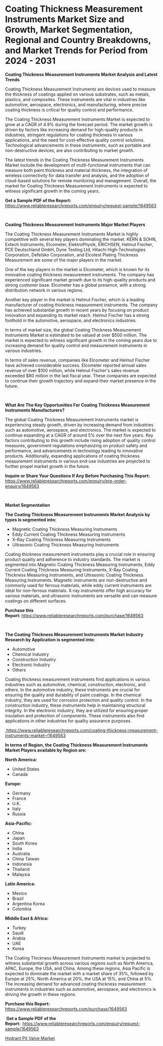 <p><h1>Coating Thickness Measurement Instruments Market Size and Growth, Market Segmentation, Regional and Country Breakdowns, and Market Trends for Period from 2024 -  2031</h1></p><p><strong>Coating Thickness Measurement Instruments Market Analysis and Latest Trends</strong></p>
<p><p>Coating Thickness Measurement Instruments are devices used to measure the thickness of coatings applied on various substrates, such as metals, plastics, and composites. These instruments are vital in industries like automotive, aerospace, electronics, and manufacturing, where precise coating thickness is critical for quality control and performance.</p><p>The Coating Thickness Measurement Instruments Market is expected to grow at a CAGR of 4.9% during the forecast period. The market growth is driven by factors like increasing demand for high-quality products in industries, stringent regulations for coating thickness in various applications, and the need for cost-effective quality control solutions. Technological advancements in these instruments, such as portable and non-destructive devices, are also contributing to market growth.</p><p>The latest trends in the Coating Thickness Measurement Instruments Market include the development of multi-functional instruments that can measure both paint thickness and material thickness, the integration of wireless connectivity for data transfer and analysis, and the adoption of cloud-based solutions for remote monitoring and management. Overall, the market for Coating Thickness Measurement Instruments is expected to witness significant growth in the coming years.</p></p>
<p><strong>Get a Sample PDF of the Report:&nbsp;</strong> <a href="https://www.reliableresearchreports.com/enquiry/request-sample/1649563">https://www.reliableresearchreports.com/enquiry/request-sample/1649563</a></p>
<p>&nbsp;</p>
<p><strong>Coating Thickness Measurement Instruments Major Market Players</strong></p>
<p><p>The Coating Thickness Measurement Instruments Market is highly competitive with several key players dominating the market. KERN & SOHN, Extech Instruments, Elcometer, ElektroPhysik, ERICHSEN, Helmut Fischer, PCE Deutschland GmbH, Dyne Testing Ltd, Hitachi High-Technologies Corporation, Defelsko Corporation, and Elcotest Plating Thickness Measurement are some of the major players in the market.</p><p>One of the key players in the market is Elcometer, which is known for its innovative coating thickness measurement instruments. The company has experienced significant market growth due to its high-quality products and strong customer base. Elcometer has a global presence, with a strong distribution network in various regions.</p><p>Another key player in the market is Helmut Fischer, which is a leading manufacturer of coating thickness measurement instruments. The company has achieved substantial growth in recent years by focusing on product innovation and expanding its market reach. Helmut Fischer has a strong foothold in the automotive, aerospace, and electronics industries.</p><p>In terms of market size, the global Coating Thickness Measurement Instruments Market is estimated to be valued at over $500 million. The market is expected to witness significant growth in the coming years due to increasing demand for quality control and measurement instruments in various industries.</p><p>In terms of sales revenue, companies like Elcometer and Helmut Fischer have achieved considerable success. Elcometer reported annual sales revenue of over $100 million, while Helmut Fischer's sales revenue exceeded $80 million in the last fiscal year. These companies are expected to continue their growth trajectory and expand their market presence in the future.</p></p>
<p>&nbsp;</p>
<p><strong>What Are The Key Opportunities For Coating Thickness Measurement Instruments Manufacturers?</strong></p>
<p><p>The global Coating Thickness Measurement Instruments market is experiencing steady growth, driven by increasing demand from industries such as automotive, aerospace, and electronics. The market is expected to continue expanding at a CAGR of around 5% over the next five years. Key factors contributing to this growth include rising adoption of quality control measures, government regulations emphasizing on product safety and performance, and advancements in technology leading to innovative products. Additionally, expanding applications of coating thickness measurement instruments in various end-use industries are projected to further propel market growth in the future.</p></p>
<p><strong>Inquire or Share Your Questions If Any Before Purchasing This Report:</strong> <a href="https://www.reliableresearchreports.com/enquiry/pre-order-enquiry/1649563">https://www.reliableresearchreports.com/enquiry/pre-order-enquiry/1649563</a></p>
<p>&nbsp;</p>
<p><strong>Market Segmentation</strong></p>
<p><strong>The Coating Thickness Measurement Instruments Market Analysis by types is segmented into:</strong></p>
<p><ul><li>Magnetic Coating Thickness Measuring Instruments</li><li>Eddy Current Coating Thickness Measuring Instruments</li><li>X-Ray Coating Thickness Measuring Instruments</li><li>Ultrasonic Coating Thickness Measuring Instruments</li></ul></p>
<p><p>Coating thickness measurement instruments play a crucial role in ensuring product quality and adherence to industry standards. The market is segmented into Magnetic Coating Thickness Measuring Instruments, Eddy Current Coating Thickness Measuring Instruments, X-Ray Coating Thickness Measuring Instruments, and Ultrasonic Coating Thickness Measuring Instruments. Magnetic instruments are non-destructive and commonly used for ferrous materials, while eddy current instruments are ideal for non-ferrous materials. X-ray instruments offer high accuracy for various materials, and ultrasonic instruments are versatile and can measure coatings on different surfaces.</p></p>
<p><strong>Purchase this Report:&nbsp;</strong><a href="https://www.reliableresearchreports.com/purchase/1649563">https://www.reliableresearchreports.com/purchase/1649563</a></p>
<p>&nbsp;</p>
<p><strong>The Coating Thickness Measurement Instruments Market Industry Research by Application is segmented into:</strong></p>
<p><ul><li>Automotive</li><li>Chemical Industry</li><li>Construction Industry</li><li>Electronic Industry</li><li>Others</li></ul></p>
<p><p>Coating thickness measurement instruments find applications in various industries such as automotive, chemical, construction, electronic, and others. In the automotive industry, these instruments are crucial for ensuring the quality and durability of paint coatings. In the chemical industry, they are used for corrosion protection and quality control. In the construction industry, these instruments help in maintaining structural integrity. In the electronic industry, they are utilized for ensuring proper insulation and protection of components. These instruments also find applications in other industries for quality assurance purposes.</p></p>
<p><a href="https://www.reliableresearchreports.com/coating-thickness-measurement-instruments-market-r1649563">&nbsp;https://www.reliableresearchreports.com/coating-thickness-measurement-instruments-market-r1649563</a></p>
<p><strong>In terms of Region, the Coating Thickness Measurement Instruments Market Players available by Region are:</strong></p>
<p>
    <p> <strong> North America: </strong>
        <ul>
            <li>United States</li>
            <li>Canada</li>
        </ul>
        </p> 
    <p> <strong> Europe: </strong>
        <ul>
            <li>Germany</li>
            <li>France</li>
            <li>U.K.</li>
            <li>Italy</li>
            <li>Russia</li>
        </ul>
        </p> 
    <p> <strong> Asia-Pacific: </strong>
        <ul>
            <li>China</li>
            <li>Japan</li>
            <li>South Korea</li>
            <li>India</li>
            <li>Australia</li>
            <li>China Taiwan</li>
            <li>Indonesia</li>
            <li>Thailand</li>
            <li>Malaysia</li>
        </ul>
        </p> 
    <p> <strong> Latin America: </strong>
        <ul>
            <li>Mexico</li>
            <li>Brazil</li>
            <li>Argentina Korea</li>
            <li>Colombia</li>
        </ul>
        </p> 
    <p> <strong> Middle East & Africa: </strong>
        <ul>
            <li>Turkey</li>
            <li>Saudi</li>
            <li>Arabia</li>
            <li>UAE</li>
            <li>Korea</li>
        </ul>
    </p>
    </p>
<p><p>The Coating Thickness Measurement Instruments market is projected to witness substantial growth across various regions such as North America, APAC, Europe, the USA, and China. Among these regions, Asia Pacific is expected to dominate the market with a market share of 35%, followed by Europe at 25%, North America at 20%, the USA at 15%, and China at 5%. The increasing demand for advanced coating thickness measurement instruments in industries such as automotive, aerospace, and electronics is driving the growth in these regions.</p></p>
<p><strong>Purchase this Report: </strong><a href="https://www.reliableresearchreports.com/purchase/1649563">https://www.reliableresearchreports.com/purchase/1649563</a></p>
<p>&nbsp;<strong>Get a Sample PDF of the Report:&nbsp;&nbsp;</strong><a href="https://www.reliableresearchreports.com/enquiry/request-sample/1649563">https://www.reliableresearchreports.com/enquiry/request-sample/1649563</a></p>
<p><strong></strong></p>
<p><p><a href="https://github.com/RoccoManning/Market-Research-Report-List-4/blob/main/hydrant-pit-valve-market.md">Hydrant Pit Valve Market</a></p></p>